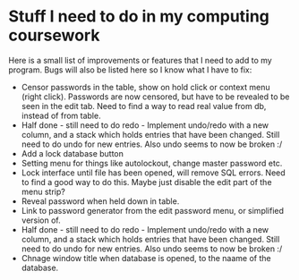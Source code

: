 # Stuff I need to do in my computing coursework

Here is a small list of improvements or features that I need to add to my program. Bugs will also be listed here so I know what I have to fix:

* Censor passwords in the table, show on hold click or context menu (right click). Passwords are now censored, but have to be revealed to be seen in the edit tab. Need to find a way to read real value from db, instead of from table.
* Half done - still need to do redo - Implement undo/redo with a new column, and a stack which holds entries that have been changed. Still need to do undo for new entries. Also undo seems to now be broken :/
* Add a lock database button
* Setting menu for things like autolockout, change master password etc.
* Lock interface until file has been opened, will remove SQL errors. Need to find a good way to do this. Maybe just disable the edit part of the menu strip?
* Reveal password when held down in table.
* Link to password generator from the edit password menu, or simplified version of.
* Half done - still need to do redo - Implement undo/redo with a new column, and a stack which holds entries that have been changed. Still need to do undo for new entries. Also undo seems to now be broken :/
* Chnage window title when database is opened, to the naame of the database.